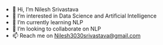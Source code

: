 - 👋 Hi, I’m Nilesh Srivastava
- 👀 I’m interested in Data Science and Artificial Intelligence
- 🌱 I’m currently learning NLP
- 💞️ I’m looking to collaborate on NLP 
- 📫 Reach me on Nilesh3030srivastava@gmail.com

<!---
nilesh3030/nilesh3030 is a ✨ special ✨ repository because its `README.md` (this file) appears on your GitHub profile.
You can click the Preview link to take a look at your changes.
--->
